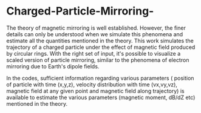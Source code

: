 # Charged-Particle-Mirroring-
The theory of magnetic mirroring is well established. However, the finer details can only be understood when we simulate this phenomena and estimate all the quantities mentioned in the theory. This work simulates the trajectory of a charged particle under the effect of magnetic field produced by circular rings. With the right set of input, it's possible to visualize a scaled version of particle mirroring, similar to the phenomena of electron mirroring due to Earth's dipole fields. 

In the codes, sufficient information regarding various parameters ( position of particle with time (x,y,z), velocity distribution with time (vx,vy,vz), magnetic field at any given point and magnetic field along trajectory) is available to estimate the various parameters (magnetic moment, dB/dZ etc) mentioned in the theory.
